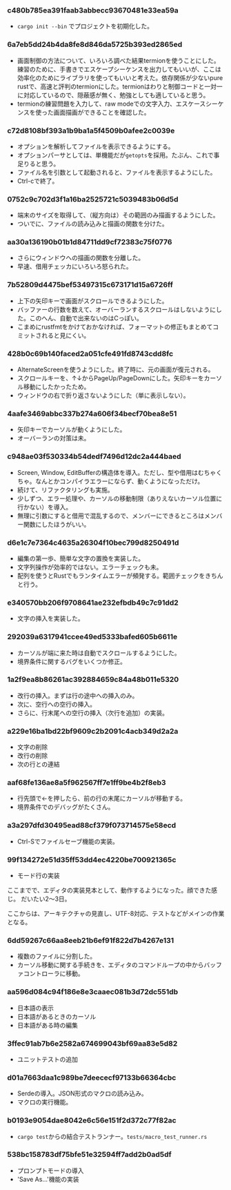 

### c480b785ea391faab3abbecc93670481e33ea59a

* `cargo init --bin` でプロジェクトを初期化した。

### 6a7eb5dd24b4da8fe8d846da5725b393ed2865ed

* 画面制御の方法について、いろいろ調べた結果termionを使うことにした。練習のために、手書きでエスケープシーケンスを出力してもいいが、ここは効率化のためにライブラリを使ってもいいと考えた。依存関係が少ないpure rustで、高速と評判のtermionにした。termionはわりと制御コードと一対一に対応しているので、隠蔽感が無く、勉強としても適していると思う。
* termionの練習問題を入力して、raw modeでの文字入力、エスケースシーケンスを使った画面描画ができることを確認した。

### c72d8108bf393a1b9ba1a5f4509b0afee2c0039e

* オプションを解析してファイルを表示できるようにする。
* オプションパーサとしては、単機能だが`getopts`を採用。たぶん、これで事足りると思う。
* ファイル名を引数として起動されると、ファイルを表示するようにした。
* Ctrl-cで終了。


### 0752c9c702d3f1a16ba2525721c5039483b06d5d

* 端末のサイズを取得して、（縦方向は）その範囲のみ描画するようにした。
* ついでに、ファイルの読み込みと描画の関数を分けた。

### aa30a136190b01b1d84711dd9cf72383c75f0776

* さらにウィンドウへの描画の関数を分離した。
* 早速、借用チェッカにいろいろ怒られた。

### 7b52809d4475bef53497315c673171d15a6726ff

* 上下の矢印キーで画面がスクロールできるようにした。
* バッファーの行数を数えて、オーバーランするスクロールはしないようにした。このへん、自動で出来ないのはCっぽい。
* こまめにrustfmtをかけておかなければ、フォーマットの修正もまとめてコミットされると見にくい。

### 428b0c69b140faced2a051cfe491fd8743cdd8fc

* AlternateScreenを使うようにした。終了時に、元の画面が復元される。
* スクロールキーを、↑↓からPageUp/PageDownにした。矢印キーをカーソル移動にしたかったため。
* ウィンドウの右で折り返さないようにした（単に表示しない）。

### 4aafe3469abbc337b274a606f34becf70bea8e51

* 矢印キーでカーソルが動くようにした。
* オーバーランの対策は未。

### c948ae03f530334b54dedf7496d12dc2a444baed

* Screen, Window, EditBufferの構造体を導入。ただし、型や借用はむちゃくちゃ。なんとかコンパイラエラーにならず、動くようになっただけ。
* 続けて、リファクタリングも実施。
* 少しずつ、エラー処理や、カーソルの移動制限（ありえないカーソル位置に行かない）を導入。
* 無理に引数にすると借用で混乱するので、メンバーにできるところはメンバー関数にしたほうがいい。

### d6e1c7e7364c4635a26304f10bec799d8250491d

* 編集の第一歩、簡単な文字の置換を実装した。
* 文字列操作が効率的ではない。エラーチェックも未。
* 配列を使うとRustでもランタイムエラーが頻発する。範囲チェックをきちんと行う。

### e340570bb206f9708641ae232efbdb49c7c91dd2

* 文字の挿入を実装した。

### 292039a6317941ccee49ed5333bafed605b6611e

* カーソルが端に来た時は自動でスクロールするようにした。
* 境界条件に関するバグをいくつか修正。

### 1a2f9ea8b86261ac392884659c84a48b011e5320

* 改行の挿入。まずは行の途中への挿入のみ。
* 次に、空行への空行の挿入。
* さらに、行末尾への空行の挿入（次行を追加）の実装。

### a229e16ba1bd22bf9609c2b2091c4acb349d2a2a

* 文字の削除
* 改行の削除
* 次の行との連結

### aaf68fe136ae8a5f962567ff7e1ff9be4b2f8eb3

* 行先頭で←を押したら、前の行の末尾にカーソルが移動する。
* 境界条件でのデバッグがたくさん。

### a3a297dfd30495ead88cf379f073714575e58ecd

* Ctrl-Sでファイルセーブ機能の実装。

### 99f134272e51d35ff53dd4ec4220be700921365c

* モード行の実装


ここまでで、エディタの実装見本として、動作するようになった。顔できた感じ。
だいたい2〜3日。

ここからは、アーキテクチャの見直し、UTF-8対応、テストなどがメインの作業となる。

### 6dd59267c66aa8eeb21b6ef91f822d7b4267e131

* 複数のファイルに分割した。
* カーソル移動に関する手続きを、エディタのコマンドループの中からバッファコントローラに移動。

### aa596d084c94f186e8e3caaec081b3d72dc551db

* 日本語の表示
* 日本語があるときのカーソル
* 日本語がある時の編集

### 3ffec91ab7b6e2582a674699043bf69aa83e5d82

* ユニットテストの追加

### d01a7663daa1c989be7deececf97133b66364cbc

* Serdeの導入。JSON形式のマクロの読み込み。
* マクロの実行機能。

### b0193e9054dae8042e6c56e151f2d372c77f82ac

* `cargo test`からの結合テストランナー。`tests/macro_test_runner.rs`


### 538bc158783df75bfe51e32594ff7add2b0ad5df

* プロンプトモードの導入
* 'Save As...'機能の実装

